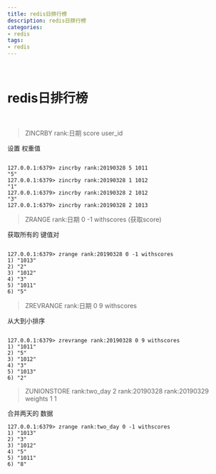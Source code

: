 ```yaml
---
title: redis日排行榜
description: redis日排行榜 
categories:
- redis
tags:
- redis
---
```


<br>

# redis日排行榜

<br>



>ZINCRBY rank:日期 score user_id


设置 权重值

```redis

127.0.0.1:6379> zincrby rank:20190328 5 1011
"5"
127.0.0.1:6379> zincrby rank:20190328 1 1012
"1"
127.0.0.1:6379> zincrby rank:20190328 2 1012
"3"
127.0.0.1:6379> zincrby rank:20190328 2 1013

```

> ZRANGE rank:日期  0 -1 withscores (获取score)

获取所有的 键值对

```redis

127.0.0.1:6379> zrange rank:20190328 0 -1 withscores
1) "1013"
2) "2"
3) "1012"
4) "3"
5) "1011"
6) "5"
```

> ZREVRANGE rank:日期 0 9 withscores 

从大到小排序

```redis

127.0.0.1:6379> zrevrange rank:20190328 0 9 withscores
1) "1011"
2) "5"
3) "1012"
4) "3"
5) "1013"
6) "2"

```

>  ZUNIONSTORE rank:two_day 2 rank:20190328 rank:20190329 weights 1 1

合并两天的 数据 

```redis
127.0.0.1:6379> zrange rank:two_day 0 -1 withscores
1) "1013"
2) "3"
3) "1012"
4) "5"
5) "1011"
6) "8"

```

